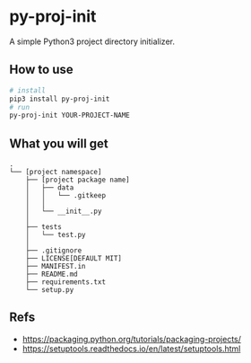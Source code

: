 # py-proj-init

A simple Python3 project directory initializer.

## How to use

```bash
# install
pip3 install py-proj-init
# run
py-proj-init YOUR-PROJECT-NAME
```

## What you will get

```text
.
└── [project namespace]
    ├── [project package name]
    │   ├── data
    │   │   └── .gitkeep
    │   │
    │   └── __init__.py
    │
    ├── tests
    │   └── test.py
    │
    ├── .gitignore
    ├── LICENSE[DEFAULT MIT]
    ├── MANIFEST.in
    ├── README.md
    ├── requirements.txt
    └── setup.py
```

## Refs

- https://packaging.python.org/tutorials/packaging-projects/
- https://setuptools.readthedocs.io/en/latest/setuptools.html
